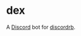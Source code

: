 # **dex**

A [Discord](https://discord.com) bot for [discordrb](https://github.com/meew0/discordrb).
